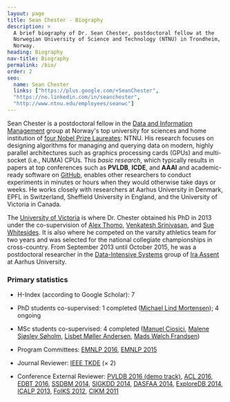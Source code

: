 ```yaml
---
layout: page
title: Sean Chester - Biography
description: >
  A brief biography of Dr. Sean Chester, postdoctoral fellow at the 
  Norwegian University of Science and Technology (NTNU) in Trondheim, 
  Norway. 
heading: Biography
nav-title: Biography
permalink: /bio/
order: 2
seo:
  name: Sean Chester
  links: ["https://plus.google.com/+SeanChester",
  "https://no.linkedin.com/in/seanchester",
  "http://www.ntnu.edu/employees/seanwc"]
---
```


Sean Chester is a postdoctoral fellow in the 
[Data and Information Management](https://www.ntnu.edu/idi/groups/dif) group 
at Norway's top university for sciences and home institution of 
[four Nobel Prize Laureates](https://en.wikipedia.org/wiki/Norwegian_University_of_Science_and_Technology#Nobel_Laureates): 
NTNU. 
His research focuses on designing algorithms for managing and querying data on 
modern, highly parallel architectures such as graphics processing cards (GPUs) and 
multi-socket (i.e., NUMA) CPUs. 
This _basic research_, which typically results in 
papers at top conferences such as **PVLDB**, **ICDE**, and **AAAI** and 
academic-ready software on 
[GitHub](http://github.com/sean-chester), enables other researchers to conduct experiments 
in minutes or hours when they would otherwise take days or weeks. 
He works closely with researchers at Aarhus University in Denmark, 
EPFL in Switzerland, 
Sheffield University in England, 
and the University of Victoria in Canada.

The [University of Victoria](http://csc.uvic.ca) is where Dr. Chester obtained his 
PhD in 2013 under the co-supervision of 
[Alex Thomo](http://webhome.cs.uvic.ca/~thomo/), 
[Venkatesh Srinivasan](http://webhome.cs.uvic.ca/~venkat/), 
and [Sue Whitesides](https://en.wikipedia.org/wiki/Sue_Whitesides). 
It is also where he competed on the varsity athletics team for two years 
and was selected for the national collegiate championships in cross-country. 
From September 2013 until October 2015, he was a postdoctoral researcher 
in the [Data-Intensive Systems](http://cs.au.dk/research-at-cs/data-intensive-systems/) 
group of [Ira Assent](http://www.cs.au.dk/~ira/) at Aarhus University.


### Primary statistics

 * H-Index (according to Google Scholar): 7 
 
 * PhD students co-supervised: 
 1 completed ([Michael Lind Mortensen](https://www.linkedin.com/in/illio)); 
 4 ongoing
 
 * MSc students co-supervised: 4 completed 
 ([Manuel Ciosici](https://www.linkedin.com/in/manuelciosici), 
 [Malene Sj&oslash;slev S&oslash;holm](https://www.linkedin.com/in/soeholm), 
 [Lisbet M&oslash;ller Andersen](https://www.linkedin.com/in/lisbetmollerandersen), 
 [Mads W&oslash;lch Frandsen](https://www.linkedin.com/in/mads-wølch-frandsen-13aa0aa2))
 
 * Program Committees: 
 [EMNLP 2016](http://www.emnlp2016.net/), 
 [EMNLP 2015](https://www.cs.cmu.edu/~ark/EMNLP-2015/)
 
 * Journal Reviewer: [IEEE TKDE](https://www.computer.org/web/tkde) (&times; 2)
 
 * Conference External Reviewer: [PVLDB 2016 (demo track)](http://vldb2016.persistent.com/call_demonstrations.php), 
 [ACL 2016](http://acl2016.org/), [EDBT 2016](http://edbticdt2016.labri.fr/), 
 [SSDBM 2014](http://ssdbm2014.org/), [SIGKDD 2014](http://www.kdd.org/kdd2014/), 
 [DASFAA 2014](http://www.comp.nus.edu.sg/~dasfaa14/), [ExploreDB 2014](https://sites.google.com/site/exploredb2014/home),
 [ICALP 2013](http://www.icalp2013.lu.lv/), [FoIKS 2012](http://2012.foiks.org/), 
 [CIKM 2011](http://www.cikm2011.org/) 


